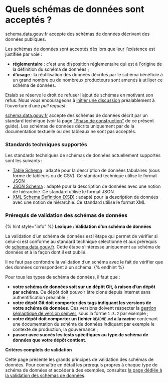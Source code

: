 # Quels schémas de données sont acceptés ?

schema.data.gouv.fr accepte des schémas de données décrivant des données publiques.

Les schémas de données sont acceptés dès lors que leur l’existence est justifiée par voie :

* **réglementaire** : c'est une disposition réglementaire qui est à l'origine de la définition du schéma de données ;
* **d’usage** : la réutilisation des données décrites par le schéma bénéficie à un grand nombre ou de nombreux producteurs sont amenés à utiliser ce schéma de données.

Etalab se réserve le droit de refuser l’ajout de schémas en motivant son refus. Nous vous encourageons à [initier une discussion](https://github.com/etalab/schema.data.gouv.fr/issues) préalablement à l’ouverture d’une _pull request_.





[schema.data.gouv.fr](https://schema.data.gouv.fr/) accepte des schémas de données décrit par un standard technique (voir la page ["Phase de construction"](https://guides.etalab.gouv.fr/producteurs-schemas/phase-construction) de ce présent guide). Les schémas de données décrits uniquement par de la documentation textuelle ou des tableaux ne sont pas acceptés.

### Standards techniques supportés <a href="#standards-techniques-supportes" id="standards-techniques-supportes"></a>

Les standards techniques de schémas de données actuellement supportés sont les suivants :

* [Table Schema](https://frictionlessdata.io/specs/table-schema/) : adapté pour la description de données tabulaires (sous forme de tableurs ou de CSV). Ce standard technique utilise le format JSON
* [JSON Schema](https://json-schema.org/) : adapté pour la description de données avec une notion de hiérarchie. Ce standard utilise le format JSON
* [XML Schema Definition (XSD)](https://www.w3.org/TR/xmlschema11-1/) : adapté pour la description de données avec une notion de hiérarchie. Ce standard utilise le format XML

### Prérequis de validation des schémas de données <a href="#prerequis-de-validation-des-schemas-de-donnees" id="prerequis-de-validation-des-schemas-de-donnees"></a>

{% hint style="info" %}
**Lexique : Validation d’un schéma de données**

La validation d’un schéma de données est l’étape qui permet de vérifier si celui-ci est conforme au standard technique sélectionné et aux prérequis de [schema.data.gouv.fr](https://schema.data.gouv.fr/). Cette étape s’intéresse uniquement au schéma de données et à la façon dont il est publié.

Il ne faut pas confondre la validation d’un schéma avec le fait de vérifier que des données correspondent à un schéma.
{% endhint %}

Pour tous les types de schéma de données, il faut que :

* **votre schéma de données soit sur un dépôt Git, à raison d’un dépôt par schéma**. Ce dépôt doit pouvoir être cloné depuis Internet sans authentification préalable ;
* **votre dépôt Git doit comporter des tags indiquant les versions de votre schéma de données**. Ces versions doivent respecter la [gestion sémantique de version semver](https://semver.org/lang/fr/), sous la forme `1.3.2` par exemple ;
* **votre dépôt doit comporter un fichier `README.md` à la racine** contenant une documentation du schéma de données indiquant par exemple le contexte de production, la gouvernance ;
* **passer avec succès les tests spécifiques au type de schéma de données que votre dépôt contient.**

**Critères complets de validation**

Cette page présente les grands principes de validation des schémas de données. Pour connaître en détail les prérequis propres à chaque type de schéma de données et accéder à des exemples, consultez [la page dédiée à la validation des schémas de données](https://schema.data.gouv.fr/validation.html).
